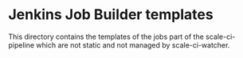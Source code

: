 # Jenkins Job Builder templates
This directory contains the templates of the jobs part of the scale-ci-pipeline which are not static and not managed by scale-ci-watcher.
